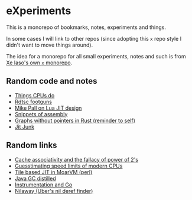 # eXperiments

This is a monorepo of bookmarks, notes, experiments and things.

In some cases I will link to other repos (since adopting this `x`
repo style I didn't want to move things around).

 The idea for a monorepo for all small experiments, notes and such
is from [Xe Iaso's own `x` monorepo](https://github.com/Xe/x).

## Random code and notes

- [Things CPUs do](https://gist.github.com/jmpnz/ca2129d4d668f7e739a242884e04be23)
- [Rdtsc footguns](https://gist.github.com/jmpnz/a945d3581b97f134787b4d29cf617eb9)
- [Mike Pall on Lua JIT design](https://gist.github.com/jmpnz/fb8a1f2c9c0e70b4d2b0cc6cb5ddec25)
- [Snippets of assembly](https://github.com/jmpnz/snippets_of_asm)
- [Graphs without pointers in Rust (reminder to self)](https://github.com/jmpnz/flat_graphs)
- [Jit Junk](https://github.com/jmpnz/jit-explorations)

## Random links

- [Cache associativity and the fallacy of power of 2's](https://en.algorithmica.org/hpc/cpu-cache/associativity/)
- [Guesstimating speed limits of modern CPUs](https://travisdowns.github.io/blog/2019/06/11/speed-limits.html#ooo-table)
- [Tile based JIT in MoarVM (perl)](https://github.com/MoarVM/MoarVM/blob/fde6796f893c37ea52192efb07759367f6ce52cc/docs/jit/tiles.md)
- [Java GC distilled](https://mechanical-sympathy.blogspot.com/2013/07/java-garbage-collection-distilled.html)
- [Instrumentation and Go](https://wat.io/posts/instrumentation-and-go/)
- [Nilaway (Uber's nil deref finder)](https://wat.io/posts/instrumentation-and-go/)
